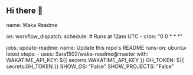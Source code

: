 ## Hi there 👋
name: Waka Readme

on:
  workflow_dispatch:
  schedule:
    # Runs at 12am UTC
    - cron: "0 0 * * *"

jobs:
  update-readme:
    name: Update this repo's README 
    runs-on: ubuntu-latest
    steps:
      - uses: Sara1502/waka-readme@master
        with:
          WAKATIME_API_KEY: ${{ secrets.WAKATIME_API_KEY }}
          GH_TOKEN: ${{ secrets.GH_TOKEN }}
          SHOW_OS: "False"
          SHOW_PROJECTS: "False"
<!--
**Sara1502/Sara1502** is a ✨ _special_ ✨ repository because its `README.md` (this file) appears on your GitHub profile.

Here are some ideas to get you started:

- 🔭 I’m currently working on ...
- 🌱 I’m currently learning ...
- 👯 I’m looking to collaborate on ...
- 🤔 I’m looking for help with ...
- 💬 Ask me about ...
- 📫 How to reach me: ...
- 😄 Pronouns: ...
- ⚡ Fun fact: ...
-->
